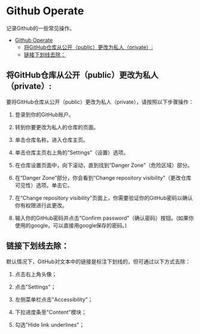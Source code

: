 # Github Operate
记录Github的一些常见操作。<br>
- [Github Operate](#github-operate)
  - [将GitHub仓库从公开（public）更改为私人（private）:](#将github仓库从公开public更改为私人private)
  - [链接下划线去除：](#链接下划线去除)


## 将GitHub仓库从公开（public）更改为私人（private）:

要将GitHub仓库从公开（public）更改为私人（private），请按照以下步骤操作：<br>

1. 登录到你的GitHub账户。

2. 转到你要更改为私人的仓库的页面。

3. 单击仓库名称，进入仓库主页。

4. 单击仓库主页右上角的“Settings”（设置）选项。

5. 在仓库设置页面中，向下滚动，直到找到“Danger Zone”（危险区域）部分。

6. 在“Danger Zone”部分，你会看到“Change repository visibility”（更改仓库可见性）选项。单击它。

7. 在“Change repository visibility”页面上，你需要验证你的GitHub密码以确认你有权限进行此更改。

8. 输入你的GitHub密码并点击“Confirm password”（确认密码）按钮。(如果你使用的google，可以直接用google保存的密码。)

## 链接下划线去除：

默认情况下，GitHub对文本中的链接是标注下划线的，但可通过以下方式去除：<br>

1. 点击右上角头像；

2. 点击"Settings"；

3. 左侧菜单栏点击"Accessibility"；

4. 下拉进度条至"Content"模块；

5. 勾选"Hide link underlines"；
